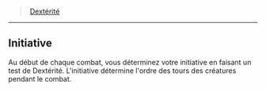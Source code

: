 ﻿---
!Generic
Id: abilities_dexterity_hd.md#initiative
ParentLink: abilities_dexterity_hd.md#dextérité
Name: Initiative
ParentName: Dextérité
NameLevel: 2
Attributes: {}
---
> [Dextérité](hd_abilities_dexterity.md)

---

## Initiative

Au début de chaque combat, vous déterminez votre initiative en faisant un test de Dextérité. L'initiative détermine l'ordre des tours des créatures pendant le combat.

